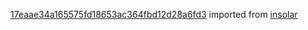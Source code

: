 [17eaae34a165575fd18653ac364fbd12d28a6fd3](https://github.com/insolar/insolar/commit/17eaae34a165575fd18653ac364fbd12d28a6fd3) imported from [insolar](https://github.com/insolar/insolar)
